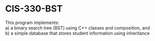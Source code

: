 # CIS-330-BST
This program implements:<br />
    a) a binary search tree (BST) using C++ classes and composition, and<br />
    b) a simple database that stores student information using inheritance
